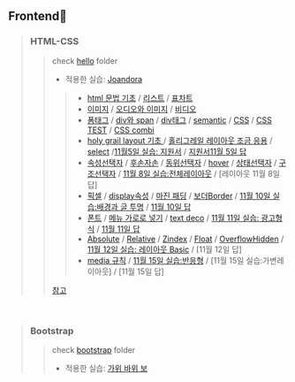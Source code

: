 ## Frontend🌸
> ### HTML-CSS 
>> check [hello](https://github.com/praybe/HTML-CSS-Bootstrap/tree/main/hello) folder 
>> 
>> * 적용한 실습:  [Joandora](https://github.com/praybe/Project1_Joandora.git) 
>>> * [html 문법 기초](https://github.com/praybe/HTML-CSS-Bootstrap/blob/main/hello/nov2_hello.md)  / [리스트](https://github.com/praybe/HTML-CSS-Bootstrap/blob/main/hello/nov2_hello2.html) / [표차트](https://github.com/praybe/HTML-CSS-Bootstrap/blob/main/hello/nov2_hello3.html) 
>>> * [이미지](https://github.com/praybe/HTML-CSS-Bootstrap/blob/main/hello/nov3_3_3img.html) / [오디오와 이미지](https://github.com/praybe/HTML-CSS-Bootstrap/blob/main/hello/nov3_3_5audio_img.html) / [비디오](https://github.com/praybe/HTML-CSS-Bootstrap/blob/main/hello/nov3_4_1video.html) 
>>> * [폼태그](https://github.com/praybe/HTML-CSS-Bootstrap/blob/main/hello/nov4_4_2FormTag.html) / [div와 span](https://github.com/praybe/HTML-CSS-Bootstrap/blob/main/hello/nov4_4_3div_span.html) / [div태그](https://github.com/praybe/HTML-CSS-Bootstrap/blob/main/hello/nov4_5_1divtagTEST.html)  / [semantic](https://github.com/praybe/HTML-CSS-Bootstrap/blob/main/hello/nov4_5_2semantic.html) / [CSS](https://github.com/praybe/HTML-CSS-Bootstrap/blob/main/hello/nov4_6_1CSS.html) / [CSS TEST](https://github.com/praybe/HTML-CSS-Bootstrap/blob/main/hello/nov4_6_2CSStest.html)  / [CSS combi](https://github.com/praybe/HTML-CSS-Bootstrap/blob/main/hello/nov5_6_4CSScombi.html)
>>> * [holy grail layout 기초
](https://github.com/praybe/HTML-CSS-Bootstrap/blob/main/hello/nov5_7_1%ED%99%80%EB%A6%AC%EA%B7%B8%EB%A0%88%EC%9D%BC.html) / [홀리그레일 레이아웃 조금 응용](https://github.com/praybe/HTML-CSS-Bootstrap/blob/main/hello/nov5_7_2id_class2.md) / [select](https://github.com/praybe/HTML-CSS-Bootstrap/blob/main/hello/nov5_7_3select.html) /[11월5일 실습: 지원서](https://github.com/praybe/HTML-CSS-Bootstrap/blob/main/hello/nov5_99%EC%A7%80%EC%9B%90%EC%84%9C.html) / [지원서11월 5일 답](https://github.com/praybe/HTML-CSS-Bootstrap/blob/main/hello/nov5_999%EB%8B%B5.html)
>>> * [속성선택자](https://github.com/praybe/HTML-CSS-Bootstrap/blob/main/hello/nov8_7_3%EC%86%8D%EC%84%B1%EC%84%A0%ED%83%9D%EC%9E%90.html) / [후손자손](https://github.com/praybe/HTML-CSS-Bootstrap/blob/main/hello/nov8_7_4%ED%9B%84%EC%86%90%EC%9E%90%EC%86%90.html) / [동위선택자](https://github.com/praybe/HTML-CSS-Bootstrap/blob/main/hello/nov8_7_5%EB%8F%99%EC%9C%84%EC%84%A0%ED%83%9D%EC%9E%90.html)  / [hover](https://github.com/praybe/HTML-CSS-Bootstrap/blob/main/hello/nov8_8_1hover.html) / [상태선택자](https://github.com/praybe/HTML-CSS-Bootstrap/blob/main/hello/nov8_8_2%EC%83%81%ED%83%9C%EC%84%A0%ED%83%9D%EC%9E%90.html)  / [구조선택자](https://github.com/praybe/HTML-CSS-Bootstrap/blob/main/hello/nov8_8_3%EA%B5%AC%EC%A1%B0%EC%84%A0%ED%83%9D%EC%9E%90.html) / [11월 8일 실습:전체레이아웃](https://github.com/praybe/HTML-CSS-Bootstrap/blob/main/hello/nov8_99%EC%A0%84%EC%B2%B4%EB%A0%88%EC%9D%B4%EC%95%84%EC%9B%83.html)  / [레이아웃 11월 8일 답]
>>> * [픽셀](https://github.com/praybe/HTML-CSS-Bootstrap/blob/main/hello/nov9_10_1%ED%94%BD%EC%85%80.html) / [display속성](https://github.com/praybe/HTML-CSS-Bootstrap/blob/main/hello/nov10_10_3display%EC%86%8D%EC%84%B1.html) / [마진 패딩](https://github.com/praybe/HTML-CSS-Bootstrap/blob/main/hello/nov10_11_1MarginPadding.html)  / [보더Border](https://github.com/praybe/HTML-CSS-Bootstrap/blob/main/hello/nov10_11_3Border.html) / [11월 10일 실습:배경과 글 투명](https://github.com/praybe/HTML-CSS-Bootstrap/blob/main/hello/nov10_99%EB%B0%B0%EA%B2%BD%EA%B3%BC%EA%B8%80%ED%88%AC%EB%AA%85.html)  / [11월 10일 답](https://github.com/praybe/HTML-CSS-Bootstrap/blob/main/hello/nov10_999%EB%8B%B5.html)
>>> * [폰트](https://github.com/praybe/HTML-CSS-Bootstrap/blob/main/hello/nov11_12_1Font.html) / [메뉴 가로로 넣기](https://github.com/praybe/HTML-CSS-Bootstrap/blob/main/hello/nov11_12_2Font.html) / [text deco](https://github.com/praybe/HTML-CSS-Bootstrap/blob/main/hello/nov11_12_3textdeco.html) / [11월 11일 실습: 광고형식](https://github.com/praybe/HTML-CSS-Bootstrap/blob/main/hello/nov11_99%EA%B4%91%EA%B3%A0%ED%98%95%EC%8B%9D.html)  / [11월 11일 답](https://github.com/praybe/HTML-CSS-Bootstrap/blob/main/hello/nov11_999%EB%8B%B5.html)
>>> * [Absolute](https://github.com/praybe/HTML-CSS-Bootstrap/blob/main/hello/nov12_12_4Absolute.html) / [Relative](https://github.com/praybe/HTML-CSS-Bootstrap/blob/main/hello/nov12_12_5Relative.html) / [Zindex](https://github.com/praybe/HTML-CSS-Bootstrap/blob/main/hello/nov12_12_6Zindex.html)  / [Float](https://github.com/praybe/HTML-CSS-Bootstrap/blob/main/hello/nov12_13_1Float.html) / [OverflowHidden](https://github.com/praybe/HTML-CSS-Bootstrap/blob/main/hello/nov12_13_2OverflowHidden.html) / [11월 12일 실습: 레이아웃 Basic](https://github.com/praybe/HTML-CSS-Bootstrap/blob/main/hello/nov12_99%20%EB%A0%88%EC%9D%B4%EC%95%84%EC%9B%83Basic.html)  / [11월 12일 답]
>>> * [media 규칙](https://github.com/praybe/HTML-CSS-Bootstrap/blob/main/hello/nov15_26_3media%EA%B7%9C%EC%B9%99.html) / [11월 15일 실습:반응형](https://github.com/praybe/HTML-CSS-Bootstrap/blob/main/hello/nov15_99%EB%B0%98%EC%9D%91%ED%98%95.html) / [11월 15일 실습:가변레이아웃] / [11월 15일 답]
>>> 
>> [참고](https://praybe.tistory.com/category/HTML%20%26%20CSS) 

<br/>

> ### Bootstrap
>> check [bootstrap](https://github.com/praybe/HTML-CSS-Bootstrap/tree/main/bootstrap) folder
>> 
>> * 적용한 실습:  [가위 바위 보](https://github.com/praybe/Project2_RSPgame.git) 
>> 
<br/>
